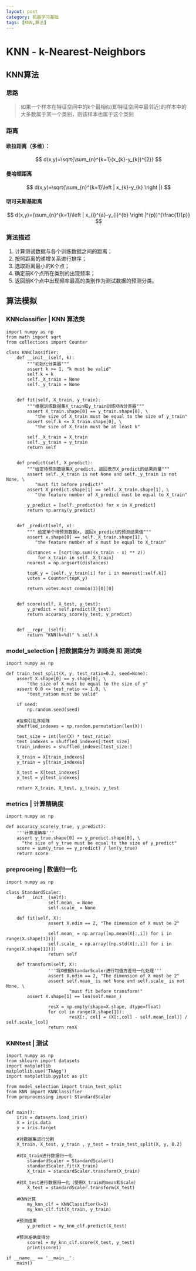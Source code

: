 ```yaml
---
layout: post
category: 机器学习基础
tags: [KNN,算法]
---
```


KNN - k-Nearest-Neighbors
==============

## KNN算法

### 思路

> 如果一个样本在特征空间中的k个最相似(即特征空间中最邻近)的样本中的大多数属于某一个类别，则该样本也属于这个类别

### 距离

#### 欧拉距离（多维）：
$$
d(x,y)=\sqrt{\sum_{n}^{k=1}(x_{k}-y_{k})^{2}}
$$

#### 曼哈顿距离
$$
d(x,y)=\sqrt{\sum_{n}^{k=1}\left | x_{k}-y_{k} \right |}
$$

#### 明可夫斯基距离
$$
d(x,y)=(\sum_{n}^{k=1}\left | x_{i}^{a}-y_{i}^{b} \right |^{p})^{\frac{1}{p}}
$$

### 算法描述

1. 计算测试数据与各个训练数据之间的距离；
2. 按照距离的递增关系进行排序；
3. 选取距离最小的K个点；
4. 确定前K个点所在类别的出现频率；
5. 返回前K个点中出现频率最高的类别作为测试数据的预测分类。

## 算法模拟

### KNNclassifier | KNN 算法类

	import numpy as np
	from math import sqrt
	from collections import Counter

	class KNNClassifier:
		def __init__(self, k):
			"""初始化分类器"""
			assert k >= 1, "k must be valid"
			self.k = k
			self._X_train = None
			self._y_train = None


		def fit(self, X_train, y_train):
			"""根据训练数据集X_train和y_train训练KNN分类器"""
			assert X_train.shape[0] == y_train.shape[0], \
			   "the size of X_train must be equal to the size of y_train"
			assert self.k <= X_train.shape[0], \
			   "the size of X_train must be at least k"

			self._X_train = X_train
			self._y_train = y_train
			return self


		def predict(self, X_predict):
			"""给定待预测数据集X_predict, 返回表示X_predict的结果向量"""
			assert self._X_train is not None and self._y_train is not None, \
			   "must fit before predict!"
			assert X_predict.shape[1] == self._X_train.shape[1], \
			   "the feature number of X_predict must be equal to X_train"

			y_predict = [self._predict(x) for x in X_predict]
			return np.array(y_predict)


		def _predict(self, x):
			""" 给定单个待预测数据x, 返回x_predict的预测结果值"""
			assert x.shape[0] == self._X_train.shape[1], \
			   "the feature number of x must be equal to X_train"
		
			distances = [sqrt(np.sum((x_train - x) ** 2))
				for x_train in self._X_train]
			nearest = np.argsort(distances)

			topK_y = [self._y_train[i] for i in nearest[:self.k]]
			votes = Counter(topK_y)

			return votes.most_common(1)[0][0]

		
		def score(self, X_test, y_test):
			y_predict = self.predict(X_test)
			return accuracy_score(y_test, y_predict)


		def __repr__(self):
			return "KNN(k=%d)" % self.k


### model_selection | 把数据集分为 训练类 和 测试类

	import numpy as np

	def train_test_split(X, y, test_ratio=0.2, seed=None):
		assert X.shape[0] == y.shape[0], \
			"the size of X must be equal to the size of y"
		assert 0.0 <= test_ratio <= 1.0, \
			"test_ration must be valid"

		if seed:
			np.random.seed(seed)

		#按索引乱序矩阵
		shuffled_indexes = np.random.permutation(len(X))

		test_size = int(len(X) * test_ratio)
		test_indexes = shuffled_indexes[:test_size]
		train_indexes = shuffled_indexes[test_size:]

		X_train = X[train_indexes]
		y_train = y[train_indexes]

		X_test = X[test_indexes]
		y_test = y[test_indexes]

		return X_train, X_test, y_train, y_test	

### metrics | 计算精确度
	
	import numpy as np

	def accuracy_score(y_true, y_predict):
		'''计算准确率'''
		assert y_true.shape[0] == y_predict.shape[0], \
		  "the size of y_true must be equal to the size of y_predict"
		score = sum(y_true == y_predict) / len(y_true)
		return score	
	
### preproceing | 数值归一化 

	import numpy as np

	class StandardScaler:
		def __init__(self):
        	        self.mean_ = None
               		self.scale_ = None

		def fit(self, X):
                	assert X.ndim == 2, "The dimension of X must be 2"

                	self.mean_ = np.array([np.mean(X[:,i]) for i in range(X.shape[1])])
                	self.scale_ = np.array([np.std(X[:,i]) for i in range(X.shape[1])])
                	return self

		def transform(self, X):
	                '''将X根据StandarScaler进行均值方差归一化处理'''
        	        assert X.ndim == 2, "The dimension of X must be 2"
        	        assert self.mean_ is not None and self.scale_ is not None, \
                	        "must fit before transform!"
			assert X.shape[1] == len(self.mean_)

	                resX = np.empty(shape=X.shape, dtype=float)
        	        for col in range(X.shape[1]):
                	        resX[:, col] = (X[:,col] - self.mean_[col]) / self.scale_[col]
          	        return resX


### KNNtest | 测试

	import numpy as np
	from sklearn import datasets
	import matplotlib
	matplotlib.use('TkAgg')
	import matplotlib.pyplot as plt

	from model_selection import train_test_split
	from KNN import KNNClassifier
	from preprocessing import StandardScaler


	def main():
		iris = datasets.load_iris()
		X = iris.data
		y = iris.target 
	
		#对数据集进行分割
		X_train, X_test, y_train , y_test = train_test_split(X, y, 0.2)

		#对X_train进行数据归一化
	        standardScaler = StandardScaler()
	        standardScaler.fit(X_train)
	        X_train = standardScaler.transform(X_train)

		#对X_test进行数据归一化（使用X_train的mean和Scale）
	        X_test = standardScaler.transform(X_test)
	
		#KNN计算
	        my_knn_clf = KNNClassifier(k=3)
	        my_knn_clf.fit(X_train, y_train)
		
		#预测结果
	        y_predict = my_knn_clf.predict(X_test)

		#预测准确度得分
	        score1 = my_knn_clf.score(X_test, y_test)
	        print(score1)

	if __name__ == '__main__':
		main()
